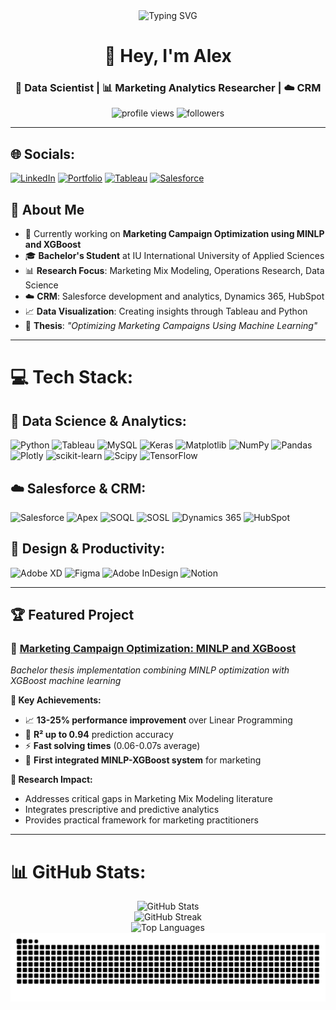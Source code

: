 <div align="center">
  <img src="https://readme-typing-svg.herokuapp.com?font=Fira+Code&size=30&pause=1000&color=2E9FFF&center=true&vCenter=true&width=600&lines=Data+Scientist+%26+Researcher;Marketing+Analytics;CRM+%26+Business+Intelligence;Operations+Research+Enthusiast" alt="Typing SVG" />
</div>

<h1 align="center">👋 Hey, I'm Alex</h1>
<h3 align="center">🔬 Data Scientist | 📊 Marketing Analytics Researcher | ☁️ CRM </h3>

<p align="center">
  <img src="https://komarev.com/ghpvc/?username=Meah01&label=Profile%20views&color=0e75b6&style=flat" alt="profile views" />
  <img src="https://img.shields.io/github/followers/Meah01?label=Followers&style=social" alt="followers" />
</p>

---

## 🌐 Socials:
[![LinkedIn](https://img.shields.io/badge/LinkedIn-%230077B5.svg?logo=linkedin&logoColor=white)](https://linkedin.com/in/alexandru-constantinescu-6a18b6117) 
[![Portfolio](https://img.shields.io/badge/Portfolio-%23000000.svg?style=for-the-badge&logo=firefox&logoColor=#FF7139)]((https://tasteful-motion-cd2.notion.site/Personal-Portfolio-1a406ad0ff588011968af249d03977aa))
[![Tableau](https://img.shields.io/badge/Tableau-%23E97627.svg?style=for-the-badge&logo=tableau&logoColor=white)]((https://public.tableau.com/app/profile/alexandru.constantinescu/vizzes))
[![Salesforce](https://img.shields.io/badge/Salesforce-%2300D4FF.svg?style=for-the-badge&logo=salesforce&logoColor=white)]((https://www.salesforce.com/trailblazer/t4crg37sruwolpvswk))

## 🎯 About Me

- 🔬 Currently working on **Marketing Campaign Optimization using MINLP and XGBoost**
- 🎓 **Bachelor's Student** at IU International University of Applied Sciences
- 📊 **Research Focus**: Marketing Mix Modeling, Operations Research, Data Science
- ☁️ **CRM**: Salesforce development and analytics, Dynamics 365, HubSpot
- 📈 **Data Visualization**: Creating insights through Tableau and Python
- 💼 **Thesis**: *"Optimizing Marketing Campaigns Using Machine Learning"*

---

# 💻 Tech Stack:

## 🔬 Data Science & Analytics:
![Python](https://img.shields.io/badge/python-3670A0?style=for-the-badge&logo=python&logoColor=ffdd54) ![Tableau](https://img.shields.io/badge/Tableau-%23E97627.svg?style=for-the-badge&logo=tableau&logoColor=white) ![MySQL](https://img.shields.io/badge/mysql-4479A1.svg?style=for-the-badge&logo=mysql&logoColor=white) ![Keras](https://img.shields.io/badge/Keras-%23D00000.svg?style=for-the-badge&logo=Keras&logoColor=white) ![Matplotlib](https://img.shields.io/badge/Matplotlib-%23ffffff.svg?style=for-the-badge&logo=Matplotlib&logoColor=black) ![NumPy](https://img.shields.io/badge/numpy-%23013243.svg?style=for-the-badge&logo=numpy&logoColor=white) ![Pandas](https://img.shields.io/badge/pandas-%23150458.svg?style=for-the-badge&logo=pandas&logoColor=white) ![Plotly](https://img.shields.io/badge/Plotly-%233F4F75.svg?style=for-the-badge&logo=plotly&logoColor=white) ![scikit-learn](https://img.shields.io/badge/scikit--learn-%23F7931E.svg?style=for-the-badge&logo=scikit-learn&logoColor=white) ![Scipy](https://img.shields.io/badge/SciPy-%230C55A5.svg?style=for-the-badge&logo=scipy&logoColor=%white) ![TensorFlow](https://img.shields.io/badge/TensorFlow-%23FF6F00.svg?style=for-the-badge&logo=TensorFlow&logoColor=white)

## ☁️ Salesforce & CRM:
![Salesforce](https://img.shields.io/badge/Salesforce-%2300D4FF.svg?style=for-the-badge&logo=salesforce&logoColor=white) ![Apex](https://img.shields.io/badge/Apex-%2300D4FF.svg?style=for-the-badge&logo=salesforce&logoColor=white) ![SOQL](https://img.shields.io/badge/SOQL-%2300D4FF.svg?style=for-the-badge&logo=salesforce&logoColor=white) ![SOSL](https://img.shields.io/badge/SOSL-%2300D4FF.svg?style=for-the-badge&logo=salesforce&logoColor=white) ![Dynamics 365](https://img.shields.io/badge/Dynamics_365-%230078D4.svg?style=for-the-badge&logo=microsoft&logoColor=white) ![HubSpot](https://img.shields.io/badge/HubSpot-%23FF7A59.svg?style=for-the-badge&logo=hubspot&logoColor=white)

## 🎨 Design & Productivity:
![Adobe XD](https://img.shields.io/badge/Adobe%20XD-470137?style=for-the-badge&logo=Adobe%20XD&logoColor=#FF61F6) ![Figma](https://img.shields.io/badge/figma-%23F24E1E.svg?style=for-the-badge&logo=figma&logoColor=white) ![Adobe InDesign](https://img.shields.io/badge/Adobe%20InDesign-49021F?style=for-the-badge&logo=adobeindesign&logoColor=FF3366) ![Notion](https://img.shields.io/badge/Notion-%23000000.svg?style=for-the-badge&logo=notion&logoColor=white)

---

## 🏆 Featured Project

### 🎯 [Marketing Campaign Optimization: MINLP and XGBoost](https://github.com/Meah01/marketing-campaign-optimization-minlp-xgboost)
*Bachelor thesis implementation combining MINLP optimization with XGBoost machine learning*

**🚀 Key Achievements:**
- 📈 **13-25% performance improvement** over Linear Programming
- 🎯 **R² up to 0.94** prediction accuracy
- ⚡ **Fast solving times** (0.06-0.07s average)
- 🔬 **First integrated MINLP-XGBoost system** for marketing

**🔬 Research Impact:**
- Addresses critical gaps in Marketing Mix Modeling literature
- Integrates prescriptive and predictive analytics
- Provides practical framework for marketing practitioners

---

# 📊 GitHub Stats:

<div align="center">
  <img src="https://github-readme-stats.vercel.app/api?username=Meah01&theme=dark&hide_border=false&include_all_commits=false&count_private=true" alt="GitHub Stats" />
</div>

<div align="center">
  <img src="https://nirzak-streak-stats.vercel.app/?user=Meah01&theme=dark&hide_border=false" alt="GitHub Streak" />
</div>

<div align="center">
  <img src="https://github-readme-stats.vercel.app/api/top-langs/?username=Meah01&theme=dark&hide_border=false&include_all_commits=false&count_private=true&layout=compact" alt="Top Languages" />
</div>

<div align="center">
  <picture>
    <source media="(prefers-color-scheme: dark)" srcset="https://raw.githubusercontent.com/Meah01/Meah01/output/github-contribution-grid-snake-dark.svg">
    <source media="(prefers-color-scheme: light)" srcset="https://raw.githubusercontent.com/Meah01/Meah01/output/github-contribution-grid-snake.svg">
    <img alt="github contribution grid snake animation" src="https://raw.githubusercontent.com/Meah01/Meah01/output/github-contribution-grid-snake.svg">
  </picture>
</div>
<!-- Proudly created with GPRM ( https://gprm.itsvg.in ) -->
